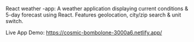 React weather -app: A weather application displaying current conditions & 5-day forecast using React. Features geolocation, city/zip search & unit switch. 

Live App Demo:   https://cosmic-bombolone-3000a6.netlify.app/
